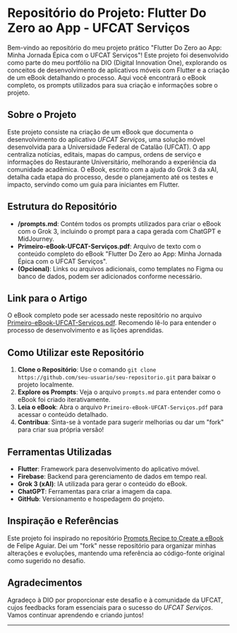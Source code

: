 # Repositório do Projeto: Flutter Do Zero ao App - UFCAT Serviços

Bem-vindo ao repositório do meu projeto prático "Flutter Do Zero ao App: Minha Jornada Épica com o UFCAT Serviços"! Este projeto foi desenvolvido como parte do meu portfólio na DIO (Digital Innovation One), explorando os conceitos de desenvolvimento de aplicativos móveis com Flutter e a criação de um eBook detalhando o processo. Aqui você encontrará o eBook completo, os prompts utilizados para sua criação e informações sobre o projeto.

## Sobre o Projeto
Este projeto consiste na criação de um eBook que documenta o desenvolvimento do aplicativo *UFCAT Serviços*, uma solução móvel desenvolvida para a Universidade Federal de Catalão (UFCAT). O app centraliza notícias, editais, mapas do campus, ordens de serviço e informações do Restaurante Universitário, melhorando a experiência da comunidade acadêmica. O eBook, escrito com a ajuda do Grok 3 da xAI, detalha cada etapa do processo, desde o planejamento até os testes e impacto, servindo como um guia para iniciantes em Flutter.

## Estrutura do Repositório
- **/prompts.md**: Contém todos os prompts utilizados para criar o eBook com o Grok 3, incluindo o prompt para a capa gerada com ChatGPT e MidJourney.
- **Primeiro-eBook-UFCAT-Serviços.pdf**: Arquivo de texto com o conteúdo completo do eBook "Flutter Do Zero ao App: Minha Jornada Épica com o UFCAT Serviços".
- **(Opcional)**: Links ou arquivos adicionais, como templates no Figma ou banco de dados, podem ser adicionados conforme necessário.

## Link para o Artigo
O eBook completo pode ser acessado neste repositório no arquivo [Primeiro-eBook-UFCAT-Serviços.pdf](Primeiro-eBook-UFCAT-Serviços.pdf). Recomendo lê-lo para entender o processo de desenvolvimento e as lições aprendidas.

## Como Utilizar este Repositório
1. **Clone o Repositório**: Use o comando `git clone https://github.com/seu-usuario/seu-repositorio.git` para baixar o projeto localmente.
2. **Explore os Prompts**: Veja o arquivo `prompts.md` para entender como o eBook foi criado iterativamente.
3. **Leia o eBook**: Abra o arquivo `Primeiro-eBook-UFCAT-Serviços.pdf` para acessar o conteúdo detalhado.
4. **Contribua**: Sinta-se à vontade para sugerir melhorias ou dar um "fork" para criar sua própria versão!

## Ferramentas Utilizadas
- **Flutter**: Framework para desenvolvimento do aplicativo móvel.
- **Firebase**: Backend para gerenciamento de dados em tempo real.
- **Grok 3 (xAI)**: IA utilizada para gerar o conteúdo do eBook.
- **ChatGPT**: Ferramentas para criar a imagem da capa.
- **GitHub**: Versionamento e hospedagem do projeto.

## Inspiração e Referências
Este projeto foi inspirado no repositório [Prompts Recipe to Create a eBook](https://github.com/felipeAguiarCode/prompts-recipe-to-create-a-ebook) de Felipe Aguiar. Dei um "fork" nesse repositório para organizar minhas alterações e evoluções, mantendo uma referência ao código-fonte original como sugerido no desafio.

## Agradecimentos
Agradeço à DIO por proporcionar este desafio e à comunidade da UFCAT, cujos feedbacks foram essenciais para o sucesso do *UFCAT Serviços*. Vamos continuar aprendendo e criando juntos!

---
